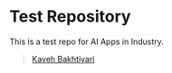 # Test Repository

This is a test repo for AI Apps in Industry.

> [Kaveh Bakhtiyari](http://kaveh.ai)